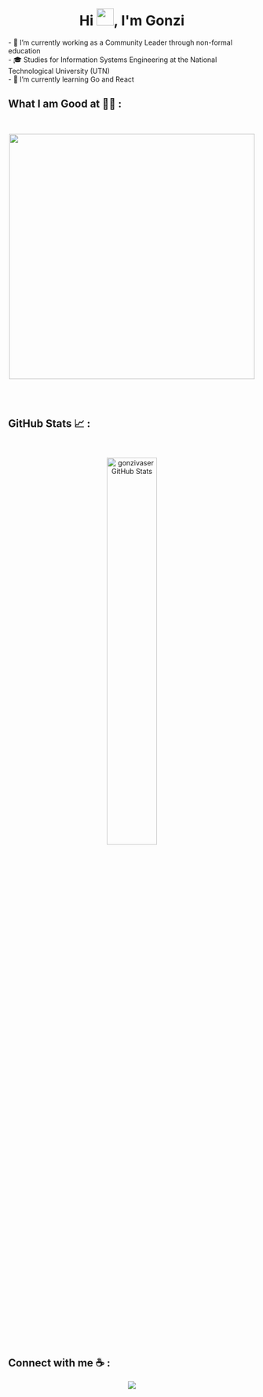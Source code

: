 <!-- HEADER INTRO -->
<h1 align="center">Hi <img src="https://media.giphy.com/media/hvRJCLFzcasrR4ia7z/giphy.gif" width="35">, I'm Gonzi </h1>
<!-- FINISH HEADER INTRO --> 

<!-- START ABOUT ME -->
<div style="margin-bottom: 20px;">
  - 🔭 I’m currently working as a Community Leader through non-formal education<br>
  - 🎓 Studies for Information Systems Engineering at the National Technological University (UTN)<br>
  - 🌱 I’m currently learning Go and React 
</div>
<!-- FINISH ABOUT ME --> 

## What I am Good at 🧑‍💻 :

<br>

<p align="center" style="margin-bottom: 30px;">
  <img width="500px" src="https://skillicons.dev/icons?i=html,css,react,git,vscode,postman,go,next,cpp,haskell&perline=10" />
</p>

<br>

## GitHub Stats 📈 :

<br>

<p align="center" style="margin-bottom: 30px;">
  <img width="45%" src="https://github-readme-stats.vercel.app/api/top-langs/?username=gonzivaser&theme=github_dark&show_icons=true&hide_border=false&layout=compact" alt="gonzivaser GitHub Stats" />
</p>

<br>

## Connect with me ☕ :

<div align="center" style="margin-bottom: 30px;">
 <a href="https://www.linkedin.com/in/gonzalo-vaserman-a9198b219/" target="_blank">
   <img src="https://skillicons.dev/icons?i=linkedin&perline=10" />
 </a>
</div>
